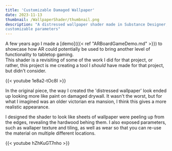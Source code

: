 ```yaml
---
title: 'Customizable Damaged Wallpaper'
date: 2023-11-13
thumbnail: /WallpaperShader/thumbnail.png
description: "A distressed wallpaper shader made in Substance Designer, with 
customizable parameters"
---
```


A few years ago I made a [demo]({{< ref "ARBoardGameDemo.md" >}}) to showcase how AR 
could potentially be used to bring another level of functionality to tabletop gaming.  
This shader is a revisiting of some of the work I did for that project, or rather, this 
project is me creating a tool I *should* have made for that project, but didn't consider. 

{{< youtube 1e8a2-tOc8I >}}

In the original piece, the way I created the 'distressed wallpaper' look ended up 
looking more like paint on damaged drywall. It wasn't the worst, but for what I imagined 
was an older victorian era mansion, I think this gives a more realistic appearance. 

I designed the shader to look like sheets of wallpaper were peeling up from the edges, 
revealing the hardwood behing them. I also exposed parameters, such as wallaper texture 
and tiling, as well as wear so that you can re-use the material on multiple different 
locations.

{{< youtube hZhKuGT7nho >}}